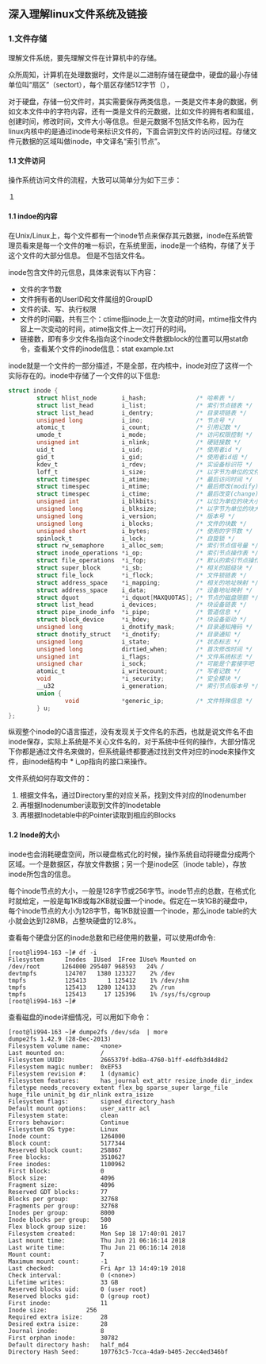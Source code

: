 ## 深入理解linux文件系统及链接



### 1.文件存储

理解文件系统，要先理解文件在计算机中的存储。

众所周知，计算机在处理数据时，文件是以二进制存储在硬盘中，硬盘的最小存储单位叫“扇区”（sectort），每个扇区存储512字节（），

对于硬盘，存储一份文件时，其实需要保存两类信息，一类是文件本身的数据，例如文本文件中的字符内容，还有一类是文件的元数据，比如文件的拥有者和属组，创建时间，修改时间，文件大小等信息。但是元数据不包括文件名称，因为在linux内核中的是通过inode号来标识文件的，下面会讲到文件的访问过程。存储文件元数据的区域叫做inode，中文译名“索引节点”。



#### 1.1 文件访问

操作系统访问文件的流程，大致可以简单分为如下三步：

１


#### 1.1 indoe的内容

在Unix/Linux上，每个文件都有一个inode节点来保存其元数据，inode在系统管理员看来是每一个文件的唯一标识，在系统里面，inode是一个结构，存储了关于这个文件的大部分信息。 但是不包括文件名。

inode包含文件的元信息，具体来说有以下内容：

- 文件的字节数
- 文件拥有者的UserID和文件属组的GroupID
- 文件的读、写、执行权限
- 文件的时间戳，共有三个：ctime指inode上一次变动的时间，mtime指文件内容上一次变动的时间，atime指文件上一次打开的时间。
- 链接数，即有多少文件名指向这个inode文件数据block的位置可以用stat命令，查看某个文件的inode信息：stat example.txt

inode就是一个文件的一部分描述，不是全部，在内核中，inode对应了这样一个实际存在的。inode中存储了一个文件的以下信息:

```c
struct inode {
        struct hlist_node       i_hash;              /* 哈希表 */
        struct list_head        i_list;              /* 索引节点链表 */
        struct list_head        i_dentry;            /* 目录项链表 */
        unsigned long           i_ino;               /* 节点号 */
        atomic_t                i_count;             /* 引用记数 */
        umode_t                 i_mode;              /* 访问权限控制 */
        unsigned int            i_nlink;             /* 硬链接数 */
        uid_t                   i_uid;               /* 使用者id */
        gid_t                   i_gid;               /* 使用者id组 */
        kdev_t                  i_rdev;          	 /* 实设备标识符 */
        loff_t                  i_size;              /* 以字节为单位的文件大小 */
        struct timespec         i_atime;             /* 最后访问时间 */
        struct timespec         i_mtime;             /* 最后修改(modify)时间 */
        struct timespec         i_ctime;             /* 最后改变(change)时间 */
        unsigned int            i_blkbits;           /* 以位为单位的块大小 */
        unsigned long           i_blksize;           /* 以字节为单位的块大小 */
        unsigned long           i_version;           /* 版本号 */
        unsigned long           i_blocks;            /* 文件的块数 */
        unsigned short          i_bytes;             /* 使用的字节数 */
        spinlock_t              i_lock;              /* 自旋锁 */
        struct rw_semaphore     i_alloc_sem;         /* 索引节点信号量 */
        struct inode_operations *i_op;               /* 索引节点操作表 */
        struct file_operations  *i_fop;              /* 默认的索引节点操作 */
        struct super_block      *i_sb;               /* 相关的超级块 */
        struct file_lock        *i_flock;            /* 文件锁链表 */
        struct address_space    *i_mapping;          /* 相关的地址映射 */
        struct address_space    i_data;              /* 设备地址映射 */
        struct dquot            *i_dquot[MAXQUOTAS]; /* 节点的磁盘限额 */
        struct list_head        i_devices;           /* 块设备链表 */
        struct pipe_inode_info  *i_pipe;             /* 管道信息 */
        struct block_device     *i_bdev;             /* 块设备驱动 */
        unsigned long           i_dnotify_mask;      /* 目录通知掩码 */
        struct dnotify_struct   *i_dnotify;          /* 目录通知 */
        unsigned long           i_state;             /* 状态标志 */
        unsigned long           dirtied_when;        /* 首次修改时间 */
        unsigned int            i_flags;             /* 文件系统标志 */
        unsigned char           i_sock;              /* 可能是个套接字吧 */
        atomic_t                i_writecount;        /* 写者记数 */
        void                    *i_security;         /* 安全模块 */
        __u32                   i_generation;        /* 索引节点版本号 */
        union {
                void            *generic_ip;         /* 文件特殊信息 */
        } u;
};
```



纵观整个inode的C语言描述，没有发现关于文件名的东西，也就是说文件名不由inode保存，实际上系统是不关心文件名的，对于系统中任何的操作，大部分情况下你都是通过文件名来做的，但系统最终都要通过找到文件对应的inode来操作文件，由inode结构中 * i_op指向的接口来操作。

文件系统如何存取文件的：
1. 根据文件名，通过Directory里的对应关系，找到文件对应的Inodenumber
2. 再根据Inodenumber读取到文件的Inodetable
3. 再根据Inodetable中的Pointer读取到相应的Blocks

#### 1.2 Inode的大小

inode也会消耗硬盘空间，所以硬盘格式化的时候，操作系统自动将硬盘分成两个区域。一个是数据区，存放文件数据；另一个是inode区（inode table），存放inode所包含的信息。

每个inode节点的大小，一般是128字节或256字节。inode节点的总数，在格式化时就给定，一般是每1KB或每2KB就设置一个inode。假定在一块1GB的硬盘中，每个inode节点的大小为128字节，每1KB就设置一个inode，那么inode table的大小就会达到128MB，占整块硬盘的12.8%。

查看每个硬盘分区的inode总数和已经使用的数量，可以使用df命令:

```shell
[root@li994-163 ~]# df -i
Filesystem      Inodes  IUsed  IFree IUse% Mounted on
/dev/root      1264000 295407 968593   24% /
devtmpfs        124707   1380 123327    2% /dev
tmpfs           125413      1 125412    1% /dev/shm
tmpfs           125413   1280 124133    2% /run
tmpfs           125413     17 125396    1% /sys/fs/cgroup
[root@li994-163 ~]# 
```

查看磁盘的inode详细情况，可以用如下命令：

```shell
[root@li994-163 ~]# dumpe2fs /dev/sda  | more
dumpe2fs 1.42.9 (28-Dec-2013)
Filesystem volume name:   <none>
Last mounted on:          /
Filesystem UUID:          2665379f-bd8a-4760-b1ff-e4dfb3d4d8d2
Filesystem magic number:  0xEF53
Filesystem revision #:    1 (dynamic)
Filesystem features:      has_journal ext_attr resize_inode dir_index filetype needs_recovery extent flex_bg sparse_super large_file huge_file uninit_bg dir_nlink extra_isize
Filesystem flags:         signed_directory_hash 
Default mount options:    user_xattr acl
Filesystem state:         clean
Errors behavior:          Continue
Filesystem OS type:       Linux
Inode count:              1264000
Block count:              5177344
Reserved block count:     258867
Free blocks:              3510627
Free inodes:              1100962
First block:              0
Block size:               4096
Fragment size:            4096
Reserved GDT blocks:      77
Blocks per group:         32768
Fragments per group:      32768
Inodes per group:         8000
Inode blocks per group:   500
Flex block group size:    16
Filesystem created:       Mon Sep 18 17:40:01 2017
Last mount time:          Thu Jun 21 06:16:14 2018
Last write time:          Thu Jun 21 06:16:14 2018
Mount count:              7
Maximum mount count:      -1
Last checked:             Fri Apr 13 14:49:19 2018
Check interval:           0 (<none>)
Lifetime writes:          33 GB
Reserved blocks uid:      0 (user root)
Reserved blocks gid:      0 (group root)
First inode:              11
Inode size:	          256
Required extra isize:     28
Desired extra isize:      28
Journal inode:            8
First orphan inode:       30782
Default directory hash:   half_md4
Directory Hash Seed:      107763c5-7cca-4da9-b405-2ecc4ed346bf


```

 